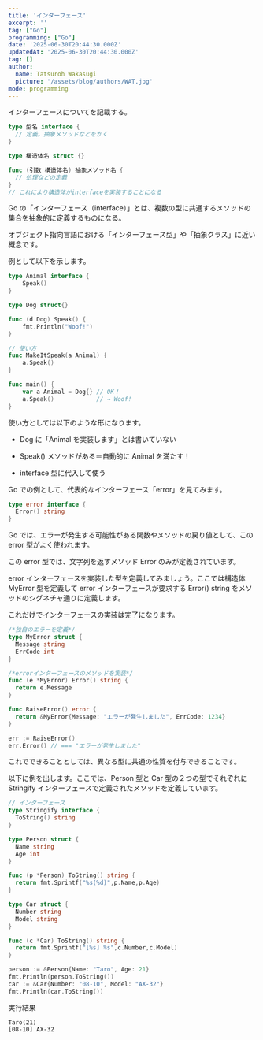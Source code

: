 ```yaml
---
title: 'インターフェース'
excerpt: ''
tag: ["Go"]
programming: ["Go"]
date: '2025-06-30T20:44:30.000Z'
updatedAt: '2025-06-30T20:44:30.000Z'
tag: []
author:
  name: Tatsuroh Wakasugi
  picture: '/assets/blog/authors/WAT.jpg'
mode: programming
---
```


インターフェースについてを記載する。

<div class="note_content_by_programming_language" id="note_content_Go">

```go
type 型名 interface {
  // 定義。抽象メソッドなどをかく
}

type 構造体名 struct {}

func (引数 構造体名) 抽象メソッド名 {
  // 処理などの定義
}
// これにより構造体がinterfaceを実装することになる
```

Go の「インターフェース（interface）」とは、複数の型に共通するメソッドの集合を抽象的に定義するものになる。

オブジェクト指向言語における「インターフェース型」や「抽象クラス」に近い概念です。

例として以下を示します。

```go
type Animal interface {
    Speak()
}

type Dog struct{}

func (d Dog) Speak() {
    fmt.Println("Woof!")
}

// 使い方
func MakeItSpeak(a Animal) {
    a.Speak()
}

func main() {
    var a Animal = Dog{} // OK！
    a.Speak()            // → Woof!
}
```

使い方としては以下のような形になります。

- Dog に「Animal を実装します」とは書いていない

- Speak() メソッドがある＝自動的に Animal を満たす！

- interface 型に代入して使う

Go での例として、代表的なインターフェース「error」を見てみます。

```go
type error interface {
  Error() string
}
```

Go では、エラーが発生する可能性がある関数やメソッドの戻り値として、この error 型がよく使われます。

この error 型では、文字列を返すメソッド Error のみが定義されています。

error インターフェースを実装した型を定義してみましょう。ここでは構造体 MyError 型を定義して error インターフェースが要求する Error() string をメソッドのシグネチャ通りに定義します。

これだけでインターフェースの実装は完了になります。

```go
/*独自のエラーを定義*/
type MyError struct {
  Message string
  ErrCode int
}

/*errorインターフェースのメソッドを実装*/
func (e *MyError) Error() string {
  return e.Message
}

func RaiseError() error {
  return &MyError{Message: "エラーが発生しました", ErrCode: 1234}
}

err := RaiseError()
err.Error() // === "エラーが発生しました"
```

これでできることとしては、異なる型に共通の性質を付与できることです。

以下に例を出します。ここでは、Person 型と Car 型の２つの型でそれぞれに Stringify インターフェースで定義されたメソッドを定義しています。

```go
// インターフェース
type Stringify interface {
  ToString() string
}

type Person struct {
  Name string
  Age int
}

func (p *Person) ToString() string {
  return fmt.Sprintf("%s(%d)",p.Name,p.Age)
}

type Car struct {
  Number string
  Model string
}

func (c *Car) ToString() string {
  return fmt.Sprintf("[%s] %s",c.Number,c.Model)
}

person := &Person{Name: "Taro", Age: 21}
fmt.Println(person.ToString())
car := &Car{Number: "08-10", Model: "AX-32"}
fmt.Println(car.ToString())
```

実行結果

```
Taro(21)
[08-10] AX-32
```

</div>
